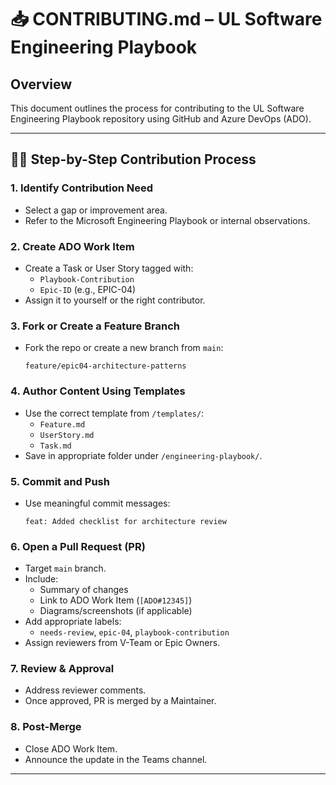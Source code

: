 
# 📥 CONTRIBUTING.md – UL Software Engineering Playbook

## Overview
This document outlines the process for contributing to the UL Software Engineering Playbook repository using GitHub and Azure DevOps (ADO).

---

## 🧑‍💻 Step-by-Step Contribution Process

### 1. Identify Contribution Need
- Select a gap or improvement area.
- Refer to the Microsoft Engineering Playbook or internal observations.

### 2. Create ADO Work Item
- Create a Task or User Story tagged with:
  - `Playbook-Contribution`
  - `Epic-ID` (e.g., EPIC-04)
- Assign it to yourself or the right contributor.

### 3. Fork or Create a Feature Branch
- Fork the repo or create a new branch from `main`:
  ```
  feature/epic04-architecture-patterns
  ```

### 4. Author Content Using Templates
- Use the correct template from `/templates/`:
  - `Feature.md`
  - `UserStory.md`
  - `Task.md`
- Save in appropriate folder under `/engineering-playbook/`.

### 5. Commit and Push
- Use meaningful commit messages:
  ```
  feat: Added checklist for architecture review
  ```

### 6. Open a Pull Request (PR)
- Target `main` branch.
- Include:
  - Summary of changes
  - Link to ADO Work Item (`[ADO#12345]`)
  - Diagrams/screenshots (if applicable)
- Add appropriate labels:
  - `needs-review`, `epic-04`, `playbook-contribution`
- Assign reviewers from V-Team or Epic Owners.

### 7. Review & Approval
- Address reviewer comments.
- Once approved, PR is merged by a Maintainer.

### 8. Post-Merge
- Close ADO Work Item.
- Announce the update in the Teams channel.

---
